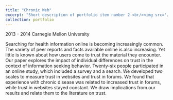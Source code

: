 ```yaml
---
title: "Chronic Web"
excerpt: "Short description of portfolio item number 2 <br/><img src='/images/500x300.png'>"
collection: portfolio
---
```

2013 - 2014  Carnegie Mellon University

Searching for health information online is becoming increasingly
common. The variety of peer reports and facts available online is
also increasing. Yet little is known about how users come to trust
the material they encounter. Our paper explores the impact of
individual differences on trust in the context of information
seeking behavior. Twenty-six people participated in an online
study, which included a survey and a search. We developed two
scales to measure trust in websites and trust in forums. We found
that experience with chronic disease was related to increased trust
in forums, while trust in websites stayed constant. We draw
implications from our results and relate them to the literature on
trust. 
